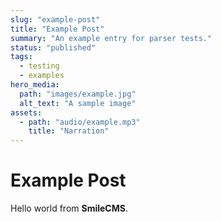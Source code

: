```yaml
---
slug: "example-post"
title: "Example Post"
summary: "An example entry for parser tests."
status: "published"
tags:
  - testing
  - examples
hero_media:
  path: "images/example.jpg"
  alt_text: "A sample image"
assets:
  - path: "audio/example.mp3"
    title: "Narration"
---
```


# Example Post

Hello world from **SmileCMS**.
